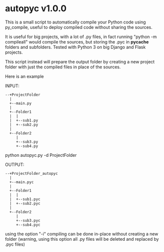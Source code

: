 # autopyc v1.0.0
This is a small script to automatically compile your Python code using py_compile, useful to deploy compiled code without sharing the sources.

It is useful for big projects, with a lot of .py files, in fact running "python -m compileall" would compile the sources, but storing the .pyc in __pycache__ folders and subfolders. Tested with Python 3 on big Django and Flask projects.

This script instead will prepare the output folder by creating a new project folder with just the compiled files in place of the sources.

Here is an example

INPUT:
```
--+ProjectFolder
  |
  +--main.py
  |
  +--Folder1
  |  |
  |  +--sub1.py
  |  +--sub2.py
  |   
  +--Folder2
     |
     +--sub3.py
     +--sub4.py
```  
     
     
python autopyc.py -d ProjectFolder

OUTPUT:
```
--+ProjectFolder_autopyc
  |
  +--main.pyc
  |
  +--Folder1
  |  |
  |  +--sub1.pyc
  |  +--sub2.pyc
  |   
  +--Folder2
     |
     +--sub3.pyc
     +--sub4.pyc
```
using the option "-i" compiling can be done in-place without creating a new folder (warning, using this option all .py files will be deleted and replaced by .pyc files)
